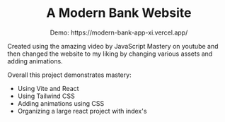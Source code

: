 <h1 align="center">A Modern Bank Website</h1>


<p align="center">Demo: https://modern-bank-app-xi.vercel.app/</p>

Created using the amazing video by JavaScript Mastery on youtube and then changed the website to my liking by changing various assets and adding animations.

Overall this project demonstrates mastery:
- Using Vite and React
- Using Tailwind CSS
- Adding animations using CSS
- Organizing a large react project with index's
